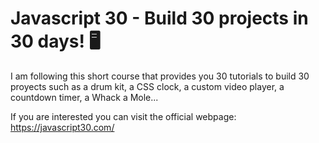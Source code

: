 # Javascript 30 - Build 30 projects in 30 days! 🖥️
I am following this short course that provides you 30 tutorials to build 30 proyects such as a drum kit, a CSS clock, a custom video player, a countdown timer, a Whack a Mole... 


If you are interested you can visit the official webpage: https://javascript30.com/
